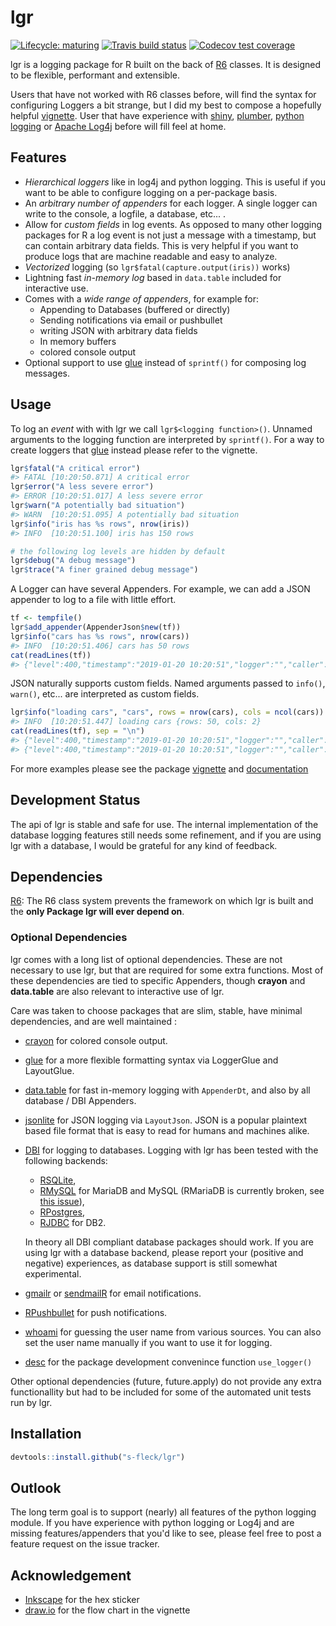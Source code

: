 
<!-- README.md is generated from README.Rmd. Please edit that file -->
lgr
===

[![Lifecycle: maturing](https://img.shields.io/badge/lifecycle-maturing-blue.svg)](https://www.tidyverse.org/lifecycle/#maturing) [![Travis build status](https://travis-ci.org/s-fleck/lgr.svg?branch=master)](https://travis-ci.org/s-fleck/lgr) [![Codecov test coverage](https://codecov.io/gh/s-fleck/lgr/branch/master/graph/badge.svg)](https://codecov.io/gh/s-fleck/lgr?branch=master)

lgr is a logging package for R built on the back of [R6](https://github.com/r-lib/R6) classes. It is designed to be flexible, performant and extensible.

Users that have not worked with R6 classes before, will find the syntax for configuring Loggers a bit strange, but I did my best to compose a hopefully helpful [vignette](https://s-fleck.github.io/lgr/articles/lgr.html). User that have experience with [shiny](https://github.com/rstudio/shiny), [plumber](https://github.com/trestletech/plumber), [python logging](https://docs.python.org/3/library/logging.html) or [Apache Log4j](https://logging.apache.org/log4j/2.x/) before will fill feel at home.

Features
--------

-   *Hierarchical loggers* like in log4j and python logging. This is useful if you want to be able to configure logging on a per-package basis.
-   An *arbitrary number of appenders* for each logger. A single logger can write to the console, a logfile, a database, etc... .
-   Allow for *custom fields* in log events. As opposed to many other logging packages for R a log event is not just a message with a timestamp, but can contain arbitrary data fields. This is very helpful if you want to produce logs that are machine readable and easy to analyze.
-   *Vectorized* logging (so `lgr$fatal(capture.output(iris))` works)
-   Lightning fast *in-memory log* based in `data.table` included for interactive use.
-   Comes with a *wide range of appenders*, for example for:
    -   Appending to Databases (buffered or directly)
    -   Sending notifications via email or pushbullet
    -   writing JSON with arbitrary data fields
    -   In memory buffers
    -   colored console output
-   Optional support to use [glue](https://glue.tidyverse.org/) instead of `sprintf()` for composing log messages.

Usage
-----

To log an *event* with with lgr we call `lgr$<logging function>()`. Unnamed arguments to the logging function are interpreted by `sprintf()`. For a way to create loggers that [glue](https://glue.tidyverse.org/) instead please refer to the vignette.

``` r
lgr$fatal("A critical error")
#> FATAL [10:20:50.871] A critical error
lgr$error("A less severe error")
#> ERROR [10:20:51.017] A less severe error
lgr$warn("A potentially bad situation")
#> WARN  [10:20:51.095] A potentially bad situation
lgr$info("iris has %s rows", nrow(iris))
#> INFO  [10:20:51.100] iris has 150 rows

# the following log levels are hidden by default
lgr$debug("A debug message")
lgr$trace("A finer grained debug message")
```

A Logger can have several Appenders. For example, we can add a JSON appender to log to a file with little effort.

``` r
tf <- tempfile()
lgr$add_appender(AppenderJson$new(tf))
lgr$info("cars has %s rows", nrow(cars))
#> INFO  [10:20:51.406] cars has 50 rows
cat(readLines(tf))
#> {"level":400,"timestamp":"2019-01-20 10:20:51","logger":"","caller":"eval","msg":"cars has 50 rows"}
```

JSON naturally supports custom fields. Named arguments passed to `info()`, `warn()`, etc... are interpreted as custom fields.

``` r
lgr$info("loading cars", "cars", rows = nrow(cars), cols = ncol(cars))
#> INFO  [10:20:51.447] loading cars {rows: 50, cols: 2}
cat(readLines(tf), sep = "\n")
#> {"level":400,"timestamp":"2019-01-20 10:20:51","logger":"","caller":"eval","msg":"cars has 50 rows"}
#> {"level":400,"timestamp":"2019-01-20 10:20:51","logger":"","caller":"eval","msg":"loading cars","rows":50,"cols":2}
```

For more examples please see the package [vignette](https://s-fleck.github.io/lgr/articles/lgr.html) and [documentation](https://s-fleck.github.io/lgr/)

Development Status
------------------

The api of lgr is stable and safe for use. The internal implementation of the database logging features still needs some refinement, and if you are using lgr with a database, I would be grateful for any kind of feedback.

Dependencies
------------

[R6](https://github.com/r-lib/R6): The R6 class system prevents the framework on which lgr is built and the **only Package lgr will ever depend on**.

### Optional Dependencies

lgr comes with a long list of optional dependencies. These are not necessary to use lgr, but that are required for some extra functions. Most of these dependencies are tied to specific Appenders, though **crayon** and **data.table** are also relevant to interactive use of lgr.

Care was taken to choose packages that are slim, stable, have minimal dependencies, and are well maintained :

-   [crayon](https://github.com/r-lib/crayon) for colored console output.
-   [glue](https://glue.tidyverse.org/) for a more flexible formatting syntax via LoggerGlue and LayoutGlue.
-   [data.table](https://github.com/Rdatatable/) for fast in-memory logging with `AppenderDt`, and also by all database / DBI Appenders.
-   [jsonlite](https://github.com/jeroen/jsonlite) for JSON logging via `LayoutJson`. JSON is a popular plaintext based file format that is easy to read for humans and machines alike.
-   [DBI](https://github.com/r-dbi/DBI) for logging to databases. Logging with lgr has been tested with the following backends:
    -   [RSQLite](https://github.com/r-dbi/RSQLite),
    -   [RMySQL](https://cran.r-project.org/package=RMySQL) for MariaDB and MySQL (RMariaDB is currently broken, see [this issue](https://github.com/r-dbi/RMariaDB/issues/119)),
    -   [RPostgres](https://cran.r-project.org/package=RPostgres),
    -   [RJDBC](https://github.com/s-u/RJDBC) for DB2.

    In theory all DBI compliant database packages should work. If you are using lgr with a database backend, please report your (positive and negative) experiences, as database support is still somewhat experimental.
-   [gmailr](https://cran.r-project.org/package=gmailr) or [sendmailR](https://cran.r-project.org/package=sendmailR) for email notifications.
-   [RPushbullet](https://github.com/eddelbuettel/rpushbullet) for push notifications.
-   [whoami](https://github.com/r-lib/whoami/blob/master/DESCRIPTION) for guessing the user name from various sources. You can also set the user name manually if you want to use it for logging.
-   [desc](https://CRAN.R-project.org/package=desc) for the package development convenince function `use_logger()`

Other optional dependencies (future, future.apply) do not provide any extra functionallity but had to be included for some of the automated unit tests run by lgr.

Installation
------------

``` r
devtools::install.github("s-fleck/lgr")
```

Outlook
-------

The long term goal is to support (nearly) all features of the python logging module. If you have experience with python logging or Log4j and are missing features/appenders that you'd like to see, please feel free to post a feature request on the issue tracker.

Acknowledgement
---------------

-   [Inkscape](https://inkscape.org/) for the hex sticker
-   [draw.io](https://draw.io/) for the flow chart in the vignette
